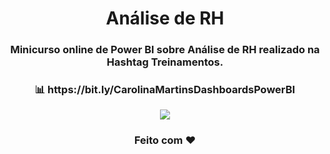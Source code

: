 <div align="center">
  <h1>Análise de RH</h1>
</div>
<h3 align="center">Minicurso online de Power BI sobre Análise de RH realizado na Hashtag Treinamentos.</h3>
<h3 align="center"> 📊 https://bit.ly/CarolinaMartinsDashboardsPowerBI </h3>
<p align="center"><img src="analisederh.PNG"/></p>
<h3 align="center">Feito com ❤️ </h3>
